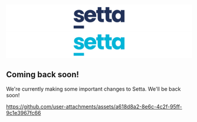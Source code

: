 ![Setta Logo](images/setta-github-light.png#gh-light-mode-only)
![Setta Logo](images/setta-github-dark.png#gh-dark-mode-only)


## Coming back soon!

We're currently making some important changes to Setta. We'll be back soon!



https://github.com/user-attachments/assets/a618d8a2-8e6c-4c2f-95ff-9c1e3967fc66


